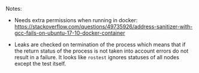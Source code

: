 Notes:

- Needs extra permissions when running in docker:
  https://stackoverflow.com/questions/49735926/address-sanitizer-with-gcc-fails-on-ubuntu-17-10-docker-container

- Leaks are checked on termination of the process which means that if the
  return status of the process is not taken into account errors do not result
  in a failure. It looks like `rostest` ignores statuses of all nodes except
  the test itself.
